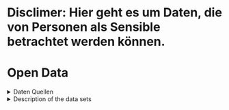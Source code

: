 # Disclimer: Hier geht es um Daten, die von Personen als Sensible betrachtet werden können. 

# Open Data

<details>
<summary>Daten Quellen</summary>

    Selbstmord Daten -> https://www.destatis.de/EN/Themes/Society-Environment/Health/Causes-Death/Tables/deaths-suicide-months.html

    DWD - SonnenTage -> https://opendata.dwd.de/climate_environment/CDC/observations_germany/climate/monthly/more_precip/historical/monatswerte_RR_00046_20060101_20241231_hist.zip
</details>
<details>
<summary>Description of the data sets</summary>
    - [deaths-suicide-months](https://www.destatis.de/EN/Themes/Society-Environment/Health/Causes-Death/Tables/deaths-suicide-months.html)
    - [monatswerte_RR_00046_20060101_20241231](https://opendata.dwd.de/climate_environment/CDC/observations_germany/climate/monthly/more_precip/historical/monatswerte_RR_00046_20060101_20241231_hist.zip)
    - monatswerte_RR_00046_20060101_20241231 -> CSV (17x397) & deaths-suicide-months -> HTML Table (13x12)
    - Basic statistics;
    +------+--------+--------+---------+---------+---------+
    | Jahr |  Min   |  Max   | Mittel  | Median  | Range   |
    +------+--------+--------+---------+---------+---------+
    | 2012 |  744   |  932   |  829.2  |  826.0  |  188    |
    | 2013 |  720   |  969   |  847.2  |  846.5  |  249    |
    | 2014 |  762   |  931   |  853.3  |  856.0  |  169    |
    | 2015 |  719   |  933   |  847.3  |  847.0  |  214    |
    | 2016 |  722   |  877   |  824.0  |  852.0  |  155    |
    | 2017 |  682   |  860   |  768.7  |  764.5  |  178    |
    | 2018 |  633   |  867   |  781.3  |  789.5  |  234    |
    | 2019 |  660   |  808   |  749.2  |  767.5  |  148    |
    | 2020 |  664   |  842   |  767.1  |  772.5  |  178    |
    | 2021 |  657   |  848   |  767.1  |  776.0  |  191    |
    | 2022 |  702   |  932   |  853.9  |  844.5  |  230    |
    | 2023 |  766   |  960   |  864.5  |  871.5  |  194    |
    +------+--------+--------+---------+---------+---------+

    - Geographic or temporal coverage; deaths-suicide-months (Germany, 2012-2023) & monatswerte_RR_00046_20060101_20241231_hist (Germany, 2006-2024)
    - License;

        deaths-suicide-months:

        Data licence Germany – attribution – version 2.0 (Datenlizenz Deutschland – Namensnennung – Version 2.0)
        © Statistisches Bundesamt (Destatis), 2025
        BESONDERHEIT; Name nennung ist erforderlich
        LIZENZ: Data licence Germany – attribution – version 2.0

        monatswerte_RR_00046_20060101_20241231:
        Source: Deutscher Wetterdienst (DWD), licensed under Creative Commons Attribution 4.0 International (CC BY 4.0)
        https://creativecommons.org/licenses/by/4.0/

        BESONDERHEIT: "Requires separate permission if not DWD-owned"
        LIZENZ: Creative Commons Attribution 4.0 International (CC BY 4.0)

    4. FAIR Princibles

    +--------------+---------------------------------------------------------------+-------------------------------------------------------------+
    | Principle    | Destatis – Suicide Statistics (2012–2023)                     | DWD – Weather & Climate Data (CC BY 4.0)                    |
    +--------------+---------------------------------------------------------------+-------------------------------------------------------------+
    | Findable     |  Yes – Available via GENESIS-Online database with             |   Yes – Listed on DWD Open Data portal and govdata.de,      |
    |              | searchable metadata (title, time, region, units).             | includes detailed spatial/temporal metadata.                |
    +--------------+---------------------------------------------------------------+-------------------------------------------------------------+
    | Accessible   |  Yes – Freely downloadable without login in CSV/XLSX          |   Yes – Open access via HTTPS and APIs, no registration     |
    |              | formats from official Destatis site.                          | needed; all datasets publicly available.                    |
    +--------------+---------------------------------------------------------------+-------------------------------------------------------------+
    | Interoperable|  Partial – Machine-readable (CSV, XLSX, JSON) but metadata    |   Yes – Standard formats (NetCDF, CSV, JSON) and            |
    |              | not fully compliant with DCAT or ISO 19115 standards.         | INSPIRE/OGC-compliant metadata for geodata.                 |
    +--------------+---------------------------------------------------------------+-------------------------------------------------------------+
    | Reusable     |  Yes – Licensed under Data Licence Germany – BY 2.0;          |  Y es – Licensed under Creative Commons Attribution 4.0;    |
    |              | reuse incl. commercial use allowed with attribution.          | clear reuse rules and citation guidance provided.           |
    +--------------+---------------------------------------------------------------+-------------------------------------------------------------+
    | Overall FAIR |  Strong FAIR compliance, only minor metadata limitations.     |  Fu lly FAIR compliant; exemplary open data implementation. |
    +--------------+---------------------------------------------------------------+-------------------------------------------------------------+
    


</details>